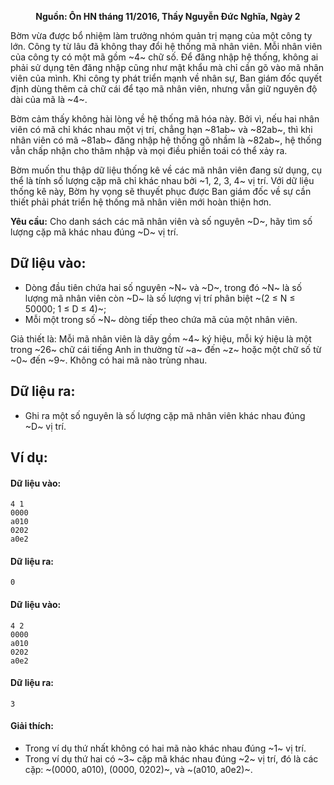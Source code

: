 **<center>Nguồn: Ôn HN tháng 11/2016, Thầy Nguyễn Đức Nghĩa, Ngày 2</center>**

Bờm vừa được bổ nhiệm làm trưởng nhóm quản trị mạng của một công ty lớn. Công ty từ lâu đã không thay đổi hệ thống mã nhân viên. Mỗi nhân viên của công ty có một mã gồm ~4~ chữ số. Để đăng nhập hệ thống, không ai phải sử dụng tên đăng nhập cũng như mật khẩu mà chỉ cần gõ vào mã nhân viên của mình. Khi công ty phát triển mạnh về nhân sự, Ban giám đốc quyết định dùng thêm cả chữ cái để tạo mã nhân viên, nhưng vẫn giữ nguyên độ dài của mã là ~4~.

Bờm cảm thấy không hài lòng về hệ thống mã hóa này. Bởi vì, nếu hai nhân viên có mã chỉ khác nhau một vị trí, chẳng hạn ~81ab~ và ~82ab~, thì khi nhân viên có mã ~81ab~ đăng nhập hệ thống gõ nhầm là ~82ab~, hệ thống vẫn chấp nhận cho thâm nhập và mọi điều phiền toái có thể xảy ra.

Bờm muốn thu thập dữ liệu thống kê về các mã nhân viên đang sử dụng, cụ thể là tính số lượng cặp mã chỉ khác nhau bởi ~1, 2, 3, 4~ vị trí. Với dữ liệu thống kê này, Bờm hy vọng sẽ thuyết phục được Ban giám đốc về sự cần thiết phải phát triển hệ thống mã nhân viên mới hoàn thiện hơn.

**Yêu cầu:** Cho danh sách các mã nhân viên và số nguyên ~D~, hãy tìm số lượng cặp mã khác nhau đúng ~D~ vị trí.

## Dữ liệu vào:
- Dòng đầu tiên chứa hai số nguyên ~N~ và ~D~, trong đó ~N~ là số lượng mã nhân viên còn ~D~ là số lượng vị trí phân biệt ~(2 ≤ N ≤ 50000; 1 ≤ D ≤ 4)~;
- Mỗi một trong số ~N~ dòng tiếp theo chứa mã của một nhân viên.

Giả thiết là: Mỗi mã nhân viên là dãy gồm ~4~ ký hiệu, mỗi ký hiệu là một trong ~26~ chữ cái tiếng Anh in thường từ ~a~ đến ~z~ hoặc một chữ số từ ~0~ đến ~9~. Không có hai mã nào trùng nhau.

## Dữ liệu ra:
- Ghi ra một số nguyên là số lượng cặp mã nhân viên khác nhau đúng ~D~ vị trí.

## Ví dụ:
#### Dữ liệu vào:
```
4 1
0000
a010
0202
a0e2
```

#### Dữ liệu ra:
```
0
```

#### Dữ liệu vào:
```
4 2
0000
a010
0202
a0e2
```

#### Dữ liệu ra:
```
3
```

#### Giải thích:
- Trong ví dụ thứ nhất không có hai mã nào khác nhau đúng ~1~ vị trí.
- Trong ví dụ thứ hai có ~3~ cặp mã khác nhau đúng ~2~ vị trí, đó là các cặp: ~(0000, a010), (0000, 0202)~, và ~(a010, a0e2)~.